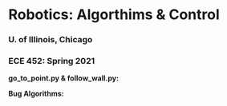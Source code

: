 # Robotics: Algorthims & Control
### U. of Illinois, Chicago
### ECE 452: Spring 2021

**go_to_point.py & follow_wall.py:** 

**Bug Algorithms:** 
